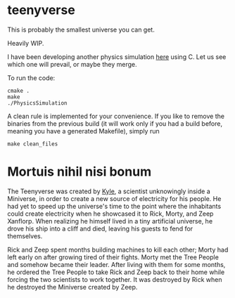 # teenyverse
This is probably the smallest universe you can get.

Heavily WIP.

I have been developing another physics simulation [here](https://github.com/burakyueksel/physics) using C.
Let us see which one will prevail, or maybe they merge.

To run the code:

```console
cmake .
make
./PhysicsSimulation
```

A clean rule is implemented for your convenience. If you like to remove the binaries from the previous build (it will work only if you had a build before, meaning you have a generated Makefile), simply run

```console
make clean_files
```


# Mortuis nihil nisi bonum

The Teenyverse was created by [Kyle](https://www.youtube.com/watch?v=-7L6SSxIvms), a scientist unknowingly inside a Miniverse, in order to create a new source of electricity for his people. He had yet to speed up the universe's time to the point where the inhabitants could create electricity when he showcased it to Rick, Morty, and Zeep Xanflorp. When realizing he himself lived in a tiny artificial universe, he drove his ship into a cliff and died, leaving his guests to fend for themselves.

Rick and Zeep spent months building machines to kill each other; Morty had left early on after growing tired of their fights. Morty met the Tree People and somehow became their leader. After living with them for some months, he ordered the Tree People to take Rick and Zeep back to their home while forcing the two scientists to work together. It was destroyed by Rick when he destroyed the Miniverse created by Zeep. 